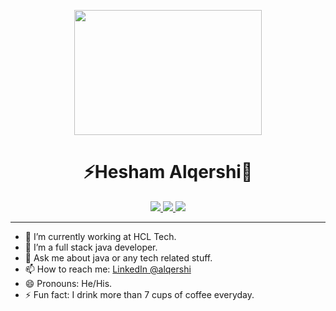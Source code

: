 <!-- [![160744959694494596](https://user-images.githubusercontent.com/6764957/101521273-94ed0f00-39c0-11eb-9721-1fb49097a171.png)](https://github.com/sw-yx?tab=repositories) -->

<p align="center">
<!--     <img windth="470" src="https://i.pinimg.com/originals/30/b8/17/30b8174c6f1a07e0af9bcf41fec3a5f5.gif"> -->
    <img width="300" height="200" src="https://user-images.githubusercontent.com/49689391/123983563-f7741f80-d991-11eb-852d-48e64b1b1b31.gif">
  
</p>

<h1 align="center">⚡️Hesham Alqershi🤖</h1></center>

<p align="center">
<a href="mailto:alqershi.hesham@gmail.com">
<img src="https://img.shields.io/badge/Gmail-D14815?style=for-the-badge&logo=gmail&logoColor=white"/>
</a><a href="https://www.linkedin.com/in/alqershi/">
<img src="https://img.shields.io/badge/LinkedIn-0077B5?style=for-the-badge&logo=linkedin&logoColor=white"/>
</a><a href="https://www.hackerrank.com/haalqershi">
<img src="https://img.shields.io/badge/HackerRank-25D366?style=for-the-badge&logo=hackerrank&logoColor=green&color=black">
</a>
<!--  <a href="https://https://leetcode.com/haalqershi/">
<img src="https://img.shields.io/badge/npm-CB3837?style=for-the-badge&logo=npm&logoColor=white"/>
</a> -->
</p>

--- 

- 🔭 I’m currently working at HCL Tech.
- 🌱 I’m a full stack java developer.
- 💬 Ask me about java or any tech related stuff.
- 📫 How to reach me: [LinkedIn @alqershi](https://www.linkedin.com/in/alqershi)
- 😄 Pronouns: He/His.
- ⚡ Fun fact: I drink more than 7 cups of coffee everyday.
